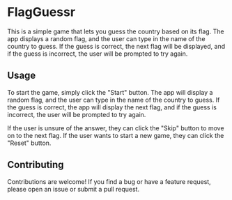 # FlagGuessr

This is a simple game that lets you guess the country based on its flag. The app displays a random flag, and the user can type in the name of the country to guess. If the guess is correct, the next flag will be displayed, and if the guess is incorrect, the user will be prompted to try again.

## Usage
To start the game, simply click the "Start" button. The app will display a random flag, and the user can type in the name of the country to guess. If the guess is correct, the app will display the next flag, and if the guess is incorrect, the user will be prompted to try again.

If the user is unsure of the answer, they can click the "Skip" button to move on to the next flag. If the user wants to start a new game, they can click the "Reset" button.

## Contributing
Contributions are welcome! If you find a bug or have a feature request, please open an issue or submit a pull request.

